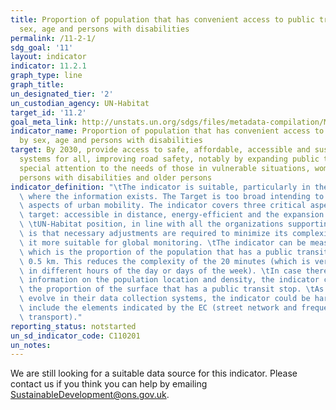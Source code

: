 ```yaml
---
title: Proportion of population that has convenient access to public transport, by
  sex, age and persons with disabilities
permalink: /11-2-1/
sdg_goal: '11'
layout: indicator
indicator: 11.2.1
graph_type: line
graph_title:
un_designated_tier: '2'
un_custodian_agency: UN-Habitat
target_id: '11.2'
goal_meta_link: http://unstats.un.org/sdgs/files/metadata-compilation/Metadata-Goal-11.pdf
indicator_name: Proportion of population that has convenient access to public transport,
  by sex, age and persons with disabilities
target: By 2030, provide access to safe, affordable, accessible and sustainable transport
  systems for all, improving road safety, notably by expanding public transport, with
  special attention to the needs of those in vulnerable situations, women, children,
  persons with disabilities and older persons
indicator_definition: "\tThe indicator is suitable, particularly in the countries/cities\
  \ where the information exists. The Target is too broad intending to measure multiple\
  \ aspects of urban mobility. The indicator covers three critical aspects of this\
  \ target: accessible in distance, energy-efficient and the expansion of public transport.\
  \ \tUN-Habitat position, in line with all the organizations supporting this indicator,\
  \ is that necessary adjustments are required to minimize its complexity and make\
  \ it more suitable for global monitoring. \tThe indicator can be measured by a proxy,\
  \ which is the proportion of the population that has a public transit stop within\
  \ 0.5 km. This reduces the complexity of the 20 minutes (which is very variable\
  \ in different hours of the day or days of the week). \tIn case there is no spatial\
  \ information on the population location and density, the indicator can measure\
  \ the proportion of the surface that has a public transit stop. \tAs cities/countries\
  \ evolve in their data collection systems, the indicator could be harmonized to\
  \ include the elements indicated by the EC (street network and frequency of the\
  \ transport)."
reporting_status: notstarted
un_sd_indicator_code: C110201
un_notes:
---
```


We are still looking for a suitable data source for this indicator. Please contact us if you think you can help by emailing <a href="mailto:SustainableDevelopment@ons.gov.uk">SustainableDevelopment@ons.gov.uk</a>.


